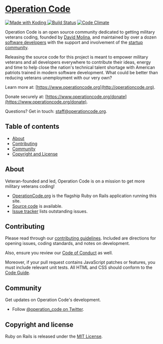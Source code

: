 # [Operation Code](http://operationcode.org)
<a href="https://koding.com/"> <img src="https://koding-cdn.s3.amazonaws.com/badges/made-with-koding/v1/koding_badge_ReadmeDark.png" srcset="https://koding-cdn.s3.amazonaws.com/badges/made-with-koding/v1/koding_badge_ReadmeDark.png 1x, https://koding-cdn.s3.amazonaws.com/badges/made-with-koding/v1/koding_badge_ReadmeDark@2x.png 2x" alt="Made with Koding" /> </a>
[![Build Status](https://travis-ci.org/OperationCode/operationcode.svg?branch=master)](https://travis-ci.org/OperationCode/operationcode)
[![Code Climate](https://codeclimate.com/github/OperationCode/operationcode/badges/gpa.svg)](https://codeclimate.com/github/OperationCode/operationcode)

Operation Code is an open source community dedicated to getting military veterans coding, founded by [David Molina](http://twitter.com/davidcmolina), and maintained by over a dozen [software developers](https://github.com/OperationCode/operationcode/graphs/contributors) with the support and involvement of the [startup community](http://operationcode.org/contributors).

Releasing the source code for this project is meant to empower military veterans and all developers everywhere to contribute their ideas, energy and time to help close the nation's technical talent shortage with American patriots trained in modern software development. What could be better than reducing veterans unemployment with our very own?

Learn more at: [https://www.operationcode.org](http://operationcode.org).

Donate securely at: [https://www.operationcode.org/donate](https://www.operationcode.org/donate).

Questions? Get in touch: [staff@operationcode.org](mailto:staff@operationcode.org).

## Table of contents

- [About](#about)
- [Contributing](#contributing)
- [Community](#community)
- [Copyright and License](#copyright-and-license)

## About

Veteran-founded and led, Operation Code is on a mission to get more military veterans coding!
* [OperationCode.org](http://operationcode.org) is the flagship Ruby on Rails application running this site.
* [Source code](http://github.com/operationcode/operationcode) is available.
* [Issue tracker](https://github.com/operationcode/operationcode/issues?q=is%3Aopen) lists outstanding issues.

## Contributing

Please read through our [contributing guidelines](https://github.com/operationcode/operationcode/blob/master/CONTRIBUTING.md). Included are directions for opening issues, coding standards, and notes on development.

Also, ensure you review our [Code of Conduct](http://github.com/operationcode/operationcode/blob/master/CODE-OF-CONDUCT.md) as well.

Moreover, if your pull request contains JavaScript patches or features, you must include relevant unit tests. All HTML and CSS should conform to the [Code Guide](http://codeguide.co/#html).

## Community

Get updates on Operation Code's development.
- Follow [@operation_code on Twitter](https://twitter.com/operation_code).

## Copyright and license

Ruby on Rails is released under the [MIT License](http://opensource.org/licenses/MIT).
